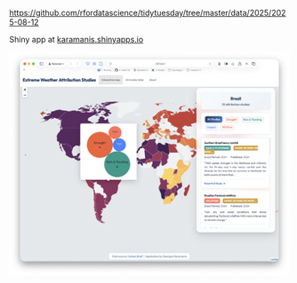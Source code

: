https://github.com/rfordatascience/tidytuesday/tree/master/data/2025/2025-08-12

Shiny app at [karamanis.shinyapps.io](https://karamanis.shinyapps.io/ExtremeWeatherAttributionStudies/)

![](plots/attribution_studies.png)
